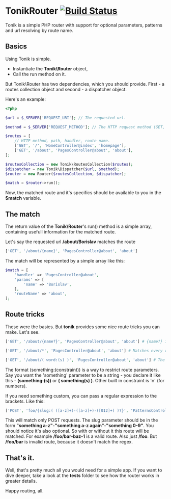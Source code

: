 # TonikRouter [![Build Status](https://travis-ci.org/brslv/tonik.svg?branch=master)](https://travis-ci.org/brslv/tonik)

Tonik is a simple PHP router with support for optional parameters, patterns and url resolving by route name.

## Basics

Using Tonik is simple. 

* Instantiate the **Tonik\Router** object,
* Call the run method on it.

But Tonik\Router has two dependencies, which you should provide. First - a routes collection object and second - a dispatcher object.

Here's an example:

```php
<?php

$url = $_SERVER['REQUEST_URI']; // The requested url.

$method = $_SERVER['REQUEST_METHOD']; // The HTTP request method (GET, POST, etc...).

$routes = [
    // HTTP method, path, handler, route name.
	['GET', '/', 'HomeController@index', 'homepage'],
    ['GET', '/about', 'PagesController@about', 'about'],
];

$routesCollection = new Tonik\RoutesCollection($routes);
$dispatcher = new Tonik\Dispatcher($url, $method);
$router = new Router($routesCollection, $dispatcher);

$match = $router->run();
```

Now, the matched route and it's specifics should be available to you in the **$match** variable.

## The match

The return value of the **Tonik\Router**'s run() method is a simple array, containing usefull information for the matched route. 

Let's say the requested url **/about/Borislav** matches the route 

```php
['GET', '/about/{name}', 'PagesController@about', 'about']
```

The match will be represented by a simple array like this:

```php
$match = [
	'handler' => 'PagesController@about',
    'params' => [
    	'name' => 'Borislav',
    ],
    'routeName' => 'about',
];
```

## Route tricks

These were the basics. But **tonik** provides some nice route tricks you can make. Let's see.

```php
['GET', '/about/{name?}', 'PagesController@about', 'about'] # {name?} is an optional parameter.
```

```php
['GET', '/about/*', 'PagesController@about', 'about'] # Matches every route, starting with /about.
```

```php
['GET', '/about/( word:(s) )', 'PagesController@about', 'about'] # The 'word' parameter must be a string.
```

The format (something:(constraint)) is a way to restrict route parameters. Say you want the 'something' parameter to be a string - you declare it like this - **(something:(s))** or **( something(s) )**. Other built in constraint is 'n' (for numbers).

If you need something custom, you can pass a regular expression to the brackets. Like this:

```php
['POST', 'foo/{slug:( ([a-z]+)-([a-z]+)-([012]+) )?}', 'PatternsController@complex', 'complex'],
```

This will match only POST requests. The slug parameter should be in the form **"something a-z"-"something a-z again"-"something 0-9"**. You should notice it's also optional. So with or without it this route will be matched. For example **/foo/bar-baz-1** is a valid route. Also just **/foo**. But **/foo/bar** is invalid route, because it doesn't match the regex.

## That's it.
Well, that's pretty much all you would need for a simple app. If you want to dive deeper, take a look at the **tests** folder to see how the router works in greater details.

Happy routing, all.
